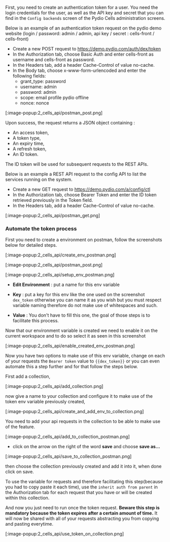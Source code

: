 
First, you need to create an authentication token for a user. You need the login credentials for the user, as well as the API key and secret that you can find in the `Config backends` screen of the Pydio Cells administration screens.

Below is an example of an authentication token request on the pydio demo website (login / password: admin / admin, api key / secret : cells-front / cells-front)

- Create a new POST request to https://demo.pydio.com/auth/dex/token
- In the Authorization tab, choose Basic Auth and enter cells-front as username and cells-front as password.
- In the Headers tab, add a header Cache-Control of value no-cache.
- In the Body tab, choose x-www-form-urlencoded and enter the following fields:
  - grant_type: password
  - username: admin
  - password: admin
  - scope: email profile pydio offline
  - nonce: nonce

[:image-popup:2_cells_api/postman_post.png]

Upon success, the request returns a JSON object containing :

- An access token,
- A token type,
- An expiry time,
- A refresh token,
- An ID token.

The ID token will be used for subsequent requests to the REST APIs.

Below is an example a REST API request to the config API to list the services running on the system.

- Create a new GET request to https://demo.pydio.com/a/config/ctl
- In the Authorization tab, choose Bearer Token and enter the ID token retrieved previously in the Token field.
- In the Headers tab, add a header Cache-Control of value no-cache.

[:image-popup:2_cells_api/postman_get.png]

### Automate the token process

First you need to create a environment on postman, follow the screenshots below for detailed steps.

[:image-popup:2_cells_api/create_env_postman.png]

[:image-popup:2_cells_api/postman_post.png]

[:image-popup:2_cells_api/setup_env_postman.png]

- **Edit Environment** : put a name for this env variable

- **Key** : put a key for this env like the one used on the screenshot `dex_token` otherwise you can name it as you wish but you must respect variable naming therefore do not make use of whitespaces and such.

- **Value** : You don't have to fill this one, the goal of those steps is to facilitate this process.

Now that our environment variable is created we need to enable it on the current workspace and to do so select it as seen in this screenshot

[:image-popup:2_cells_api/enable_created_env_postman.png]

Now you have two options to make use of this env variable, change on each of your requests the `Bearer token` value to `{{dex_token}}` or you can even automate this a step further and for that follow the steps below.

First add a collection,

[:image-popup:2_cells_api/add_collection.png]

now give a name to your collection and configure it to make use of the token env variable previously created,

[:image-popup:2_cells_api/create_and_add_env_to_collection.png]

You need to add your api requests in the collection to be able to make use of the feature.

[:image-popup:2_cells_api/add_to_collection_postman.png]

- click on the arrow on the right of the word **save** and choose **save as...**

[:image-popup:2_cells_api/save_to_collection_postman.png]

then choose the collection previously created and add it into it,
when done click on save.

To use the variable for requests and therefore facilitating this step(because you had to copy paste it each time), use the `inherit auth from parent` in the Authorization tab for each request that you have or will be created within this collection.

And now you just need to run once the token request.
**Beware this step is mandatory because the token expires after a certain amount of time.**
It will now be shared with all of your requests abstracting you from copying and pasting everytime.

[:image-popup:2_cells_api/use_token_on_collection.png]

